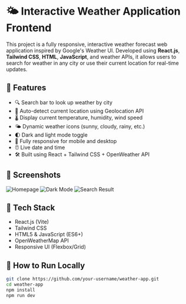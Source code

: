 # 🌤️ Interactive Weather Application Frontend

This project is a fully responsive, interactive weather forecast web application inspired by Google's Weather UI. Developed using **React.js**, **Tailwind CSS**, **HTML**, **JavaScript**, and weather APIs, it allows users to search for weather in any city or use their current location for real-time updates.

## 🚀 Features

- 🔍 Search bar to look up weather by city
- 📍 Auto-detect current location using Geolocation API
- 🌡️ Display current temperature, humidity, wind speed
- 🌤️ Dynamic weather icons (sunny, cloudy, rainy, etc.)
- 🌓 Dark and light mode toggle
- 📱 Fully responsive for mobile and desktop
- ⏰ Live date and time
- 🛠️ Built using React + Tailwind CSS + OpenWeather API

## 📸 Screenshots

![Homepage](./src/assets/screenshot-home.png)
![Dark Mode](./src/assets/screenshot-dark.png)
![Search Result](./src/assets/screenshot-search.png)

## 🧩 Tech Stack

- React.js (Vite)
- Tailwind CSS
- HTML5 & JavaScript (ES6+)
- OpenWeatherMap API
- Responsive UI (Flexbox/Grid)

## 🧪 How to Run Locally

```bash
git clone https://github.com/your-username/weather-app.git
cd weather-app
npm install
npm run dev

